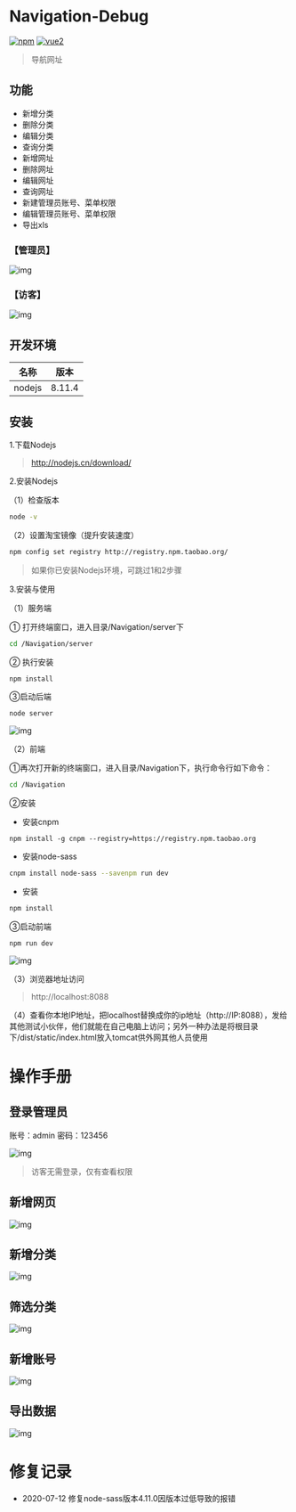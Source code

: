 # Navigation-Debug

[![npm](https://img.shields.io/npm/v/vue-lowdb.svg)](https://www.npmjs.com/package/vue-lowdb) [![vue2](https://img.shields.io/badge/vue-2.x-brightgreen.svg)](https://vuejs.org/)

> 导航网址

## 功能

* 新增分类
* 删除分类
* 编辑分类
* 查询分类
* 新增网址
* 删除网址
* 编辑网址
* 查询网址
* 新建管理员账号、菜单权限
* 编辑管理员账号、菜单权限
* 导出xls

### 【管理员】
![img](./static/image/demo.png)

### 【访客】
![img](./static/image/demo2.png)


## 开发环境

|名称|版本|
|-|-|
|nodejs|8.11.4|

## 安装
1.下载Nodejs

>http://nodejs.cn/download/

2.安装Nodejs

（1）检查版本
```bash
node -v
```
（2）设置淘宝镜像（提升安装速度）
```bash
npm config set registry http://registry.npm.taobao.org/
```

>如果你已安装Nodejs环境，可跳过1和2步骤

3.安装与使用

（1）服务端

① 打开终端窗口，进入目录/Navigation/server下

```bash
cd /Navigation/server
```
② 执行安装

```bash
npm install
```

③启动后端
```bash
node server
```

![img](static/image/back-end-server.png)

（2）前端

①再次打开新的终端窗口，进入目录/Navigation下，执行命令行如下命令：

```bash
cd /Navigation
```

②安装

* 安装cnpm
```
npm install -g cnpm --registry=https://registry.npm.taobao.org
```

* 安装node-sass
```bash
cnpm install node-sass --savenpm run dev
```
* 安装
```bash
npm install
```
③启动前端
```bash
npm run dev
```
![img](static/image/front-end-server.png)

（3）浏览器地址访问
>http://localhost:8088

（4）查看你本地IP地址，把localhost替换成你的ip地址（http://IP:8088），发给其他测试小伙伴，他们就能在自己电脑上访问；另外一种办法是将根目录下/dist/static/index.html放入tomcat供外网其他人员使用

# 操作手册

## 登录管理员

账号：admin
密码：123456

![img](static/image/login.jpg)

>访客无需登录，仅有查看权限

## 新增网页

![img](static/image/add_url.jpg)


## 新增分类

![img](static/image/add_category.jpg)


## 筛选分类

![img](static/image/add_category2.jpg)

## 新增账号

![img](static/image/add_username.jpg)

## 导出数据

![img](static/image/add_output.jpg)


# 修复记录

* 2020-07-12 修复node-sass版本4.11.0因版本过低导致的报错